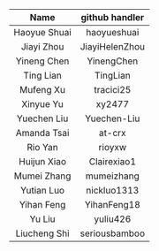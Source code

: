| Name  | github handler | 
|:---:|:---:|
| Haoyue Shuai | haoyueshuai |
| Jiayi Zhou | JiayiHelenZhou |
| Yineng Chen | YinengChen |
| Ting Lian | TingLian |
| Mufeng Xu | tracici25 |
| Xinyue Yu | xy2477 |
| Yuechen Liu | Yuechen-Liu |
| Amanda Tsai | at-crx |
| Rio Yan | rioyxw |
| Huijun Xiao | Clairexiao1 |
| Mumei Zhang | mumeizhang |
| Yutian Luo | nickluo1313 |
| Yihan Feng | YihanFeng18 |
| Yu Liu | yuliu426 |
| Liucheng Shi | seriousbamboo |
